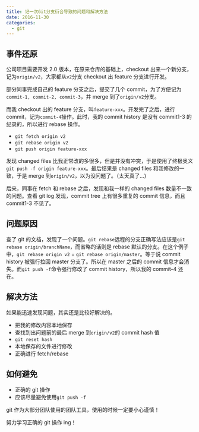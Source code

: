 ```yaml
---
title: 记一次Git分支衍合导致的问题和解决方法
date: 2016-11-30
categories:
  - git
---
```


## 事件还原

公司项目需要开发 2.0 版本，在原来仓库的基础上，checkout 出来一个新分支，记为`origin/v2`，大家都从`v2`分支 checkout 出 feature 分支进行开发。

部分同事完成自己的 feature 分支之后，提交了几个 commit，为了方便记为`commit-1, commit-2, commit-3`，并 merge 到了`origin/v2`分支。

而我 checkout 出的 feature 分支，叫`feature-xxx`。开发完了之后，进行 commit，记为`commit-4`操作。此时，我的 commit history 是没有 commit1-3 的纪录的，所以进行 rebase 操作。

<!--more-->

- `git fetch origin v2`
- `git rebase origin v2`
- `git push origin feature-xxx`

发现 changed files 比我正常改的多很多，但是并没有冲突，于是使用了终极奥义`git push -f origin feature-xxx`。最后结果是 changed files 和我修改的一致，于是 merge 到`origin/v2`，以为没问题了。（太天真了...)

后来，同事在 fetch 和 rebase 之后，发现和我一样的 changed files 数量不一致的问题。查看 git log 发现，commit tree 上有很多重复的 commit 信息，而且 commit1-3 不见了。

## 问题原因

查了 git 的文档，发现了一个问题。`git rebase`远程的分支正确写法应该是`git rebase origin/branchName`，而省略的话则是 rebase 默认的分支。在这个例子中，`git rebase origin v2` = `git rebase origin/master`。等于说 commit history 被强行拉回 master 分支了。所以在 master 之后的 commit 信息才会消失。而`git push -f`命令强行修改了 commit history，所以我的 commit-4 还在。

## 解决方法

如果能迅速发现问题，其实还是比较好解决的。

- 把我的修改内容本地保存
- 查找到出问题前的最后 merge 到`origin/v2`的 commit hash 值
- `git reset hash`
- 本地保存的文件进行修改
- 正确进行 fetch/rebase

## 如何避免

- 正确的 git 操作
- 应该尽量避免使用`git push -f`

git 作为大部分团队使用的团队工具，使用的时候一定要小心谨慎！

努力学习正确的 git 操作 ing！
